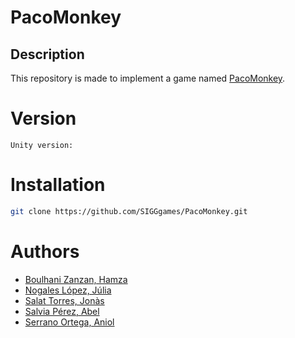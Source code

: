 # PacoMonkey

## Description

This repository is made to implement a game named [PacoMonkey](https://github.com/SIGGgames/PacoMonkey.git).


# Version

`Unity version: `
# Installation

````sh
git clone https://github.com/SIGGgames/PacoMonkey.git
````

# Authors

- [Boulhani Zanzan, Hamza](https://github.com/Jamshaa)
- [Nogales López, Júlia](https://github.com/julianogales)
- [Salat Torres, Jonàs](https://github.com/Quiracle)
- [Salvia Pérez, Abel](https://github.com/Abelitux)
- [Serrano Ortega, Aniol](https://github.com/Aniol0012)